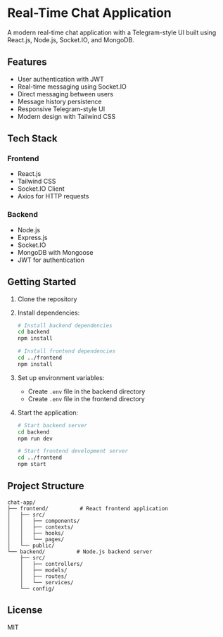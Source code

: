 # Real-Time Chat Application

A modern real-time chat application with a Telegram-style UI built using React.js, Node.js, Socket.IO, and MongoDB.

## Features

- User authentication with JWT
- Real-time messaging using Socket.IO
- Direct messaging between users
- Message history persistence
- Responsive Telegram-style UI
- Modern design with Tailwind CSS

## Tech Stack

### Frontend
- React.js
- Tailwind CSS
- Socket.IO Client
- Axios for HTTP requests

### Backend
- Node.js
- Express.js
- Socket.IO
- MongoDB with Mongoose
- JWT for authentication

## Getting Started

1. Clone the repository
2. Install dependencies:
   ```bash
   # Install backend dependencies
   cd backend
   npm install

   # Install frontend dependencies
   cd ../frontend
   npm install
   ```

3. Set up environment variables:
   - Create `.env` file in the backend directory
   - Create `.env` file in the frontend directory

4. Start the application:
   ```bash
   # Start backend server
   cd backend
   npm run dev

   # Start frontend development server
   cd ../frontend
   npm start
   ```

## Project Structure

```
chat-app/
├── frontend/          # React frontend application
│   ├── src/
│   │   ├── components/
│   │   ├── contexts/
│   │   ├── hooks/
│   │   └── pages/
│   └── public/
└── backend/          # Node.js backend server
    ├── src/
    │   ├── controllers/
    │   ├── models/
    │   ├── routes/
    │   └── services/
    └── config/
```

## License

MIT 